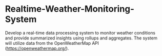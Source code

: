 # Realtime-Weather-Monitoring-System
Develop a real-time data processing system to monitor weather conditions and provide summarized insights using rollups and aggregates. The system will utilize data from the OpenWeatherMap API (https://openweathermap.org/).
